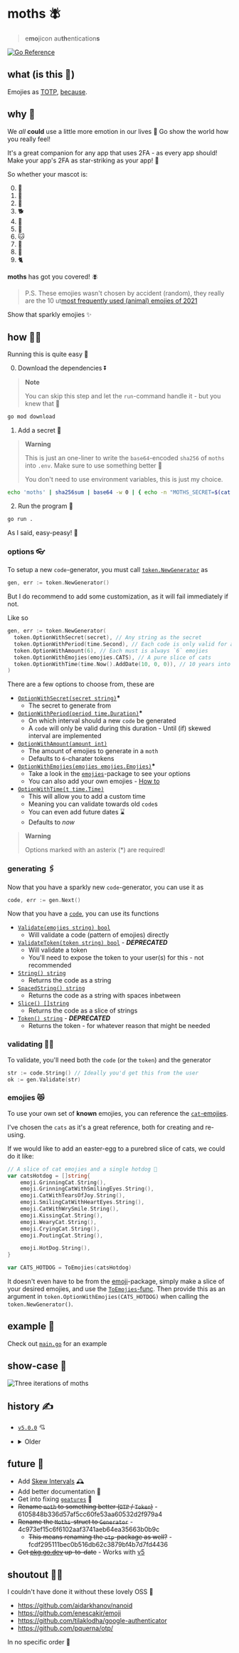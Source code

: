 # moths 🪰

> e**mo**jicon au**th**entication**s**

[![Go Reference](https://pkg.go.dev/badge/github.com/Mobilpadde/moths.svg)](https://pkg.go.dev/github.com/Mobilpadde/moths/v5)

## what (is this 💩)

Emojies as [TOTP](https://rublon.com/blog/hotp-totp-difference/), [because](#why-).

## why 🥲

We _all_ **could** use a little more emotion in our lives 🤗 Go show the world how you really feel!

It's a great companion for any app that uses 2FA - as every app should! Make your app's 2FA as star-striking as your app! 🤩

So whether your mascot is:

0. 🦋
1. 🐰
2. 🐶
3. 🐕
4. 🐷
5. 🐥
6. 🐱
7. 🐣
8. 🐻
9. 🐈

**moths** has got you covered! 🪰

> P.S. These emojies wasn't chosen by accident (random), they really are the 10 ut[most frequently used (animal) emojies of 2021](https://home.unicode.org/emoji/emoji-frequency/)

Show that sparkly emojies ✨

## how 🧑‍💼

Running this is quite easy 💨

0. Download the dependencies ⏬

> **Note**
>
> You can skip this step and let the `run`-command handle it - but you knew that 🧠

```sh
go mod download
```

1. Add a secret 🔐

> **Warning**
>
> This is just an one-liner to write the `base64`-encoded `sha256` of `moths` into `.env`.
> Make sure to use something better 🤷
>
> You don't need to use environment variables, this is just my choice.

```sh
echo 'moths' | sha256sum | base64 -w 0 | { echo -n "MOTHS_SECRET=$(cat -)" } > .env
```

2. Run the program 🏃

```sh
go run .
```

As I said, easy-peasy! 💖

### options 👓

To setup a new `code`-generator, you must call [`token.NewGenerator`](token/newGenerator.go#L9-L41) as

```go
gen, err := token.NewGenerator()
```

But I do recommend to add some customization, as it will fail immediately if not.

Like so

```go
gen, err := token.NewGenerator(
  token.OptionWithSecret(secret), // Any string as the secret
  token.OptionWithPeriod(time.Second), // Each code is only valid for a second
  token.OptionWithAmount(6), // Each must is always `6` emojies
  token.OptionWithEmojies(emojies.CATS), // A pure slice of cats
  token.OptionWithTime(time.Now().AddDate(10, 0, 0)), // 10 years into the future
)
```

There are a few options to choose from, these are

- [`OptionWithSecret(secret string)`](token/optionSecret.go#L9-L32)**\***
  - The secret to generate from
- [`OptionWithPeriod(period time.Duration)`](token/optionPeriod.go#L9-L18)**\***
  - On which interval should a new `code` be generated
  - A `code` will only be valid during this duration - Until (if) skewed interval are implemented
- [`OptionWithAmount(amount int)`](token/optionAmount.go#L7-L16)
  - The amount of emojies to generate in a `moth`
  - Defaults to `6`-charater tokens
- [`OptionWithEmojies(emojies emojies.Emojies)`](token/optionEmojies.go#L8-L17)**\***
  - Take a look in the [`emojies`](token/emojies)-package to see your options
  - You can also add your own emojies - [How to](#emojies-)
- [`OptionWithTime(t time.Time)`](token/optionTime.go#L5-L10)
  - This will allow you to add a custom time
  - Meaning you can validate towards old `code`s
  - You can even add future dates ⌛
  - Defaults to _now_

> **Warning**
>
> Options marked with an asterix (\*) are required!

### generating 🖇

Now that you have a sparkly new `code`-generator, you can use it as

```go
code, err := gen.Next()
```

Now that you have a [`code`](token/code), you can use its functions

- [`Validate(emojies string) bool`](token/code/validate.go#L3-L5)
  - Will validate a code (pattern of emojies) directly
- [`ValidateToken(token string) bool`](token/code/validate.go#L7-L10) - **_DEPRECATED_**
  - Will validate a token
  - You'll need to expose the token to your user(s) for this - not recommended
- [`String() string`](token/code/config.go#L16-L18)
  - Returns the code as a string
- [`SpacedString() string`](token/code/config.go#L20-L22)
  - Returns the code as a string with spaces inbetween
- [`Slice() []string`](token/code/config.go#L24-L26)
  - Returns the code as a slice of strings
- [`Token() string`](token/code/config.go#L37-L39) - **_DEPRECATED_**
  - Returns the token - for whatever reason that might be needed

### validating 🧑‍🔬

To validate, you'll need both the `code` (or the `token`) and the generator

```go
str := code.String() // Ideally you'd get this from the user
ok := gen.Validate(str)
```

### emojies 😻

To use your own set of **known** emojies, you can reference the [`cat`-emojies](token/emojies/cats.go).

I've chosen the `cats` as it's a great reference, both for creating and re-using.

If we would like to add an easter-egg to a purebred slice of cats, we could do it like:

```go
// A slice of cat emojies and a single hotdog 🌭
var catsHotdog = []string{
	emoji.GrinningCat.String(),
	emoji.GrinningCatWithSmilingEyes.String(),
	emoji.CatWithTearsOfJoy.String(),
	emoji.SmilingCatWithHeartEyes.String(),
	emoji.CatWithWrySmile.String(),
	emoji.KissingCat.String(),
	emoji.WearyCat.String(),
	emoji.CryingCat.String(),
	emoji.PoutingCat.String(),

	emoji.HotDog.String(),
}

var CATS_HOTDOG = ToEmojies(catsHotdog)
```

It doesn't even have to be from the [emoji](https://github.com/enescakir/emoji)-package,
simply make a slice of your desired emojies, and use the [`ToEmojies`-func](token/emojies/helper.go#L5-L19).
Then provide this as an argument in `token.OptionWithEmojies(CATS_HOTDOG)` when calling the `token.NewGenerator()`.

## example 🤷

Check out [`main.go`](main.go) for an example

## show-case 🕺

![Three iterations of moths](./data/sample.png)

## history ✍

- [`v5.0.0`](https://github.com/Mobilpadde/moths/tree/v5.0.0) 💘

- <details>
    <summary>Older</summary>

  - [`v4.0.1`](https://github.com/Mobilpadde/moths/tree/v4.0.1)
  - [`v4.0.0`](https://github.com/Mobilpadde/moths/tree/v4.0.0)
  - [`v3.0.0`](https://github.com/Mobilpadde/moths/tree/v3.0.0)
  - [`v2.2.2`](https://github.com/Mobilpadde/moths/tree/v2.2.2)
  - [`v2.2.1`](https://github.com/Mobilpadde/moths/tree/v2.2.1)
  - [`v2.2.0`](https://github.com/Mobilpadde/moths/tree/v2.2.0)
  - [`v2.1.0`](https://github.com/Mobilpadde/moths/tree/v2.1.0)
  - [`v2.0.0`](https://github.com/Mobilpadde/moths/tree/v2.0.0)
  - [`v1.0.0`](https://github.com/Mobilpadde/moths/tree/v1.0.0)
  - [`v0.1.0`](https://github.com/Mobilpadde/moths/tree/v0.1)
  </details>

## future 🔮

- Add [Skew Intervals](https://www.ibm.com/docs/en/sva/9.0.6?topic=authentication-configuring-totp-one-time-password-mechanism) 🕰️
- Add better documentation 🫢
- Get into fixing [`geatures`](token/emojies/gestures.go#L22-L60) 🤦
- ~~Rename `moth` to something better (`OTP` / `Token`)~~ - 6105848b336d57af5cc60fe53aa60532d2f979a4
- ~~Rename the `Moths`-struct to `Generator`~~ - 4c973ef15c6f6102aaf3741aeb64ea35663b0b9c
  - ~~This means renaming the `otp`-package as well?~~ - fcdf295111bec0b516db62c3879bf4b7d7fd4436
- ~~Get [pkg.go.dev](https://pkg.go.dev/github.com/Mobilpadde/moths) up-to-date~~ - Works with [v5](https://pkg.go.dev/github.com/Mobilpadde/moths/v5)

## shoutout 📢💨

I couldn't have done it without these lovely OSS 🦾

- <https://github.com/aidarkhanov/nanoid>
- <https://github.com/enescakir/emoji>
- <https://github.com/tilaklodha/google-authenticator>
- <https://github.com/pquerna/otp/>

In no specific order 🤷
